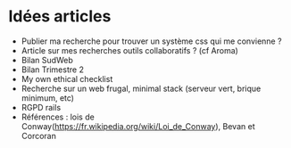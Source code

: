 # Idées articles

- Publier ma recherche pour trouver un système css qui me convienne ?
- Article sur mes recherches outils collaboratifs ? (cf Aroma)
- Bilan SudWeb
- Bilan Trimestre 2
- My own ethical checklist
- Recherche sur un web frugal, minimal stack (serveur vert, brique minimum, etc)
- RGPD rails
- Références : lois de Conway(https://fr.wikipedia.org/wiki/Loi_de_Conway), Bevan et Corcoran
